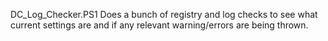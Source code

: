 DC_Log_Checker.PS1
Does a bunch of registry and log checks to see what current settings are and if any relevant warning/errors are being thrown.
